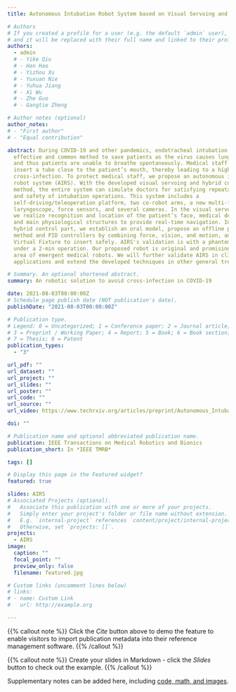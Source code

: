 ```yaml
---
title: Autonomous Intubation Robot System based on Visual Servoing and Hybrid Control

# Authors
# If you created a profile for a user (e.g. the default `admin` user), write the username (folder name) here 
# and it will be replaced with their full name and linked to their profile.
authors:
  - admin
  # - Yike Qiu
  # - Han Hao
  # - Yizhou Xu
  # - Yuxuan Nie
  # - Yuhua Jiang
  # - Xi Wu
  # - Zhe Guo
  # - Gangtie Zheng

# Author notes (optional)
author_notes:
# - "First author"
# - "Equal contribution"

abstract: During COVID-19 and other pandemics, endotracheal intubation is an
  effective and common method to save patients as the virus causes lung fibrosis
  and thus patients are unable to breathe spontaneously. Medical staff need to
  insert a tube close to the patient’s mouth, thereby leading to a high risk of
  cross-infection. To protect medical staff, we propose an autonomous intubation
  robot system (AIRS). With the developed visual servoing and hybrid control
  method, the entire system can simulate doctors for satisfying repeatability
  and safety of intubation operations. This system includes a
  self-driving/teleoperation platform, two co-robot arms, a new multi-functional
  laryngoscope, force sensors, and several cameras. In the visual servoing part,
  we realize recognition and location of the patient’s face, medical devices,
  and main physiological structures to provide real-time navigation. In the
  hybrid control part, we establish an oral model, propose an offline planning
  method and PID controllers by combining force, vision, and motion, and apply
  Virtual Fixture to insert safely. AIRS's validation is with a phantom model
  under a 2-min operation. Our proposed robot is original and promising in the
  area of emergent medical robots. We will further validate AIRS in clinical
  applications and extend the developed techniques in other general treatments.

# Summary. An optional shortened abstract.
summary: An robotic solution to avoid cross-infection in COVID-19

date: 2021-08-03T00:00:00Z
# Schedule page publish date (NOT publication's date).
publishDate: "2021-08-03T00:00:00Z"

# Publication type.
# Legend: 0 = Uncategorized; 1 = Conference paper; 2 = Journal article;
# 3 = Preprint / Working Paper; 4 = Report; 5 = Book; 6 = Book section;
# 7 = Thesis; 8 = Patent
publication_types:
  - "3"

url_pdf: ""
url_dataset: ""
url_project: ""
url_slides: ""
url_poster: ""
url_code: ""
url_source: ""
url_video: https://www.techrxiv.org/articles/preprint/Autonomous_Intubation_Robot_System_based_on_Visual_Servoing_and_Hybrid_Control/15087696?file=29008536

doi: ""

# Publication name and optional abbreviated publication name.
publication: IEEE Transactions on Medical Robotics and Bionics
publication_short: In *IEEE TMRB*

tags: []

# Display this page in the Featured widget?
featured: true

slides: AIRS
# Associated Projects (optional).
#   Associate this publication with one or more of your projects.
#   Simply enter your project's folder or file name without extension.
#   E.g. `internal-project` references `content/project/internal-project/index.md`.
#   Otherwise, set `projects: []`.
projects:
  - AIRS
image:
  caption: ""
  focal_point: ""
  preview_only: false
  filename: featured.jpg

# Custom links (uncomment lines below)
# links:
# - name: Custom Link
#   url: http://example.org

---
```


{{% callout note %}}
Click the *Cite* button above to demo the feature to enable visitors to import publication metadata into their reference management software.
{{% /callout %}}

{{% callout note %}}
Create your slides in Markdown - click the *Slides* button to check out the example.
{{% /callout %}}

Supplementary notes can be added here, including [code, math, and images](https://wowchemy.com/docs/writing-markdown-latex/).
